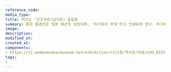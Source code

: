 ```yaml
---
reference_code:
media_type:
title: 위안소 '난코쿠료(남국료)'출입증
summary: 붉은 물결선은 일본 해군의 상징이며, '하기와라 부대'라고 인쇄되어 있다. 하기와라 해군 대령의 도장 등은 군이 이 위안소를 관리했다는 것을 증명한다. (당시 군속 마츠바라 마사루 제공)
image:
description: 
modified_at:
created_at:
components:
- https://r2.womenandwarmuseum.net/exhibition/(3)2층/역사관/자료/LHS_0225.jpg
tags:
-
---
```

